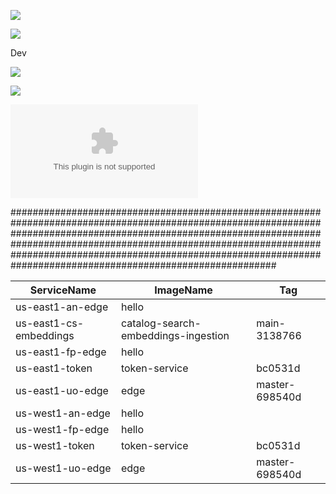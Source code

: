 ![](https://img.shields.io/badge/dynamic/json?color=green&label=Token&query=Tag&url=https%3A%2F%2Fraw.githubusercontent.com%2Fsushanth45%2Fhello-world%2Fmaster%2Ftest.json)


![](https://badger-twumeclyeq-ue.a.run.app/build/status?project=urbn-a15-stratus-production&id=00528196-6625-4fee-a086-919293d3b1ab)

Dev

![](https://img.shields.io/badge/dynamic/json?color=brightgreen&label=Token&query=Tag&url=https%3A%2F%2Fstorage.googleapis.com%2Ftest-dash%2Ftest.json)


![](https://img.shields.io/badge/dynamic/json?color=brightgreen&label=Token&query=Tag&url=https%3A%2F%2Fstorage.googleapis.com%2Ftest-dash%2Ftest.json)

![](https://storage.googleapis.com/dashboard-deploy-ci/sushanth.csv)


########################################################################################################################################################################################################################################################################################################################################


<table class="table table-bordered table-hover table-condensed">
<thead><tr><th title="Field #1">ServiceName</th>
<th title="Field #2">ImageName</th>
<th title="Field #3">Tag</th>
</tr></thead>
<tbody><tr>
<td>us-east1-an-edge</td>
<td>hello</td>
<td> </td>
</tr>
<tr>
<td>us-east1-cs-embeddings</td>
<td>catalog-search-embeddings-ingestion</td>
<td>main-3138766</td>
</tr>
<tr>
<td>us-east1-fp-edge</td>
<td>hello</td>
<td> </td>
</tr>
<tr>
<td>us-east1-token</td>
<td>token-service</td>
<td>bc0531d</td>
</tr>
<tr>
<td>us-east1-uo-edge</td>
<td>edge</td>
<td>master-698540d</td>
</tr>
<tr>
<td>us-west1-an-edge</td>
<td>hello</td>
<td> </td>
</tr>
<tr>
<td>us-west1-fp-edge</td>
<td>hello</td>
<td> </td>
</tr>
<tr>
<td>us-west1-token</td>
<td>token-service</td>
<td>bc0531d</td>
</tr>
<tr>
<td>us-west1-uo-edge</td>
<td>edge</td>
<td>master-698540d</td>
</tr>
</tbody></table>
